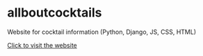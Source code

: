 # allboutcocktails
Website for cocktail information (Python, Django, JS, CSS, HTML)

<a href="https://12ec777efa8941eab7cdca915dd47153.vfs.cloud9.us-west-2.amazonaws.com/wineapp/index/"> Click to visit the website </a>
